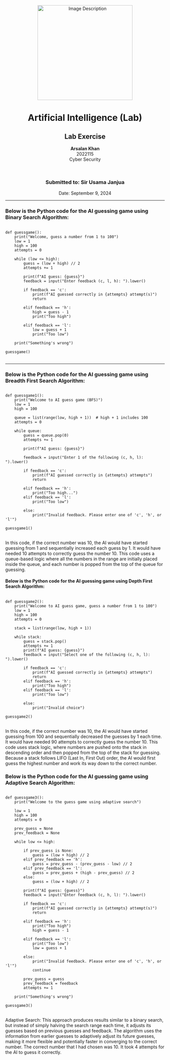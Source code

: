 <!-- Centered content -->
<div align="center">
  <!-- Image -->
  <img src="https://github.com/user-attachments/assets/aa697654-16be-4b74-9d79-e035dc95833d" alt="Image Description" width="300px">
  
  <!-- Title and Information -->
  <h1>Artificial Intelligence (Lab)</h1>
  <h2>Lab Exercise</h2>
  <p><strong>Arsalan Khan</strong><br>2022115<br>Cyber Security</p>
  <br>
  <h3>Submitted to: Sir Usama Janjua</h3>
  <p>Date: September 9, 2024</p>
</div>

<!-- Separator -->
<hr>

<!-- Code Block 1 -->
<h3>Below is the Python code for the AI guessing game using Binary Search Algorithm:</h3>

<pre>
<code class="language-python">
def guessgame():
    print("Welcome, guess a number from 1 to 100")
    low = 1
    high = 100
    attempts = 0
    
    while (low <= high):
        guess = (low + high) // 2
        attempts += 1
        
        print(f"AI guess: {guess}")
        feedback = input("Enter feedback (c, l, h): ").lower()
        
        if feedback == 'c':
            print(f"AI guessed correctly in {attempts} attempt(s)")
            return
    
        elif feedback == 'h':
            high = guess - 1
            print("Too high")
        
        elif feedback == 'l':
            low = guess + 1
            print("Too low")
        
    print("Something's wrong")
    
guessgame()
</code>
</pre>

<!-- Separator -->
<hr>

<!-- Code Block 2 -->
<h3>Below is the Python code for the AI guessing game using Breadth First Search Algorithm:</h3>

<pre>
<code class="language-python">
def guessgame1():
    print("Welcome to AI guess game (BFS)")
    low = 1
    high = 100
    
    queue = list(range(low, high + 1))  # high + 1 includes 100
    attempts = 0
    
    while queue:
        guess = queue.pop(0)
        attempts += 1
        
        print(f"AI guess: {guess}")
        
        feedback = input("Enter 1 of the following (c, h, l): ").lower()
        
        if feedback == 'c':
            print(f"AI guessed correctly in {attempts} attempts")
            return
        
        elif feedback == 'h':
            print("Too high...")
        elif feedback == 'l':
            print("Too low")
        
        else:
            print("Invalid feedback. Please enter one of 'c', 'h', or 'l'")
        
guessgame1()
</code>
</pre>

<p>In this code, if the correct number was 10, the AI would have started guessing from 1 and sequentially increased each guess by 1. It would have needed 10 attempts to correctly guess the number 10. This code uses a queue-based logic where all the numbers in the range are initially placed inside the queue, and each number is popped from the top of the queue for guessing.</p>

<!-- Code Block 3 -->
<h4>Below is the Python code for the AI guessing game using Depth First Search Algorithm:</h4>

<pre>
<code class="language-python">
def guessgame2():
    print("Welcome to AI guess game, guess a number from 1 to 100")
    low = 1 
    high = 100
    attempts = 0
    
    stack = list(range(low, high + 1))
    
    while stack:
        guess = stack.pop()
        attempts += 1
        print(f"AI guess: {guess}")
        feedback = input("Select one of the following (c, h, l): ").lower()
        
        if feedback == 'c':
            print(f"AI guessed correctly in {attempts} attempts")
            return
        elif feedback == 'h':
            print("Too high")
        elif feedback == 'l':
            print("Too low")
        
        else:
            print("Invalid choice")
        
guessgame2()
</code>
</pre>

<p>In this code, if the correct number was 10, the AI would have started guessing from 100 and sequentially decreased the guesses by 1 each time. It would have needed 90 attempts to correctly guess the number 10. This code uses stack logic, where numbers are pushed onto the stack in descending order and then popped from the top of the stack for guessing. Because a stack follows LIFO (Last In, First Out) order, the AI would first guess the highest number and work its way down to the correct number.</p>

<!-- Code Block 4 -->
<h3>Below is the Python code for the AI guessing game using Adaptive Search Algorithm:</h3>

<pre>
<code class="language-python">
def guessgame3():
    print("Welcome to the guess game using adaptive search")
    
    low = 1
    high = 100
    attempts = 0
    
    prev_guess = None
    prev_feedback = None
    
    while low <= high:
        
        if prev_guess is None:
            guess = (low + high) // 2
        elif prev_feedback == 'h':
            guess = prev_guess - (prev_guess - low) // 2
        elif prev_feedback == 'l':
            guess = prev_guess + (high - prev_guess) // 2
        else:
            guess = (low + high) // 2
        
        print(f"AI guess: {guess}")
        feedback = input("Enter feedback (c, h, l): ").lower()
        
        if feedback == 'c':
            print(f"AI guessed correctly in {attempts} attempt(s)")
            return
        
        elif feedback == 'h':
            print("Too high")
            high = guess - 1
            
        elif feedback == 'l':
            print("Too low")
            low = guess + 1
        
        else:
            print("Invalid feedback. Please enter one of 'c', 'h', or 'l'")
            continue  
        
        prev_guess = guess
        prev_feedback = feedback
        attempts += 1
    
    print("Something's wrong")

guessgame3()
</code>
</pre>

<p>Adaptive Search: This approach produces results similar to a binary search, but instead of simply halving the search range each time, it adjusts its guesses based on previous guesses and feedback. The algorithm uses the information from earlier guesses to adaptively adjust its future guesses, making it more flexible and potentially faster in converging to the correct number. The correct number that I had chosen was 10. It took 4 attempts for the AI to guess it correctly.</p>
